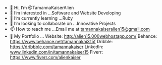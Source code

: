 - 👋 Hi, I’m @TamannaKaiserAlien
- 👀 I’m interested in ...Software and Website Developing
- 🌱 I’m currently learning ...Ruby
- 💞️ I’m looking to collaborate on ...Innovative Projects
- 📫 How to reach me ...Email me at tamannakaiseralien15@gmail.com
- 👀 My Portfolio ... 
Website: http://alien15.000webhostapp.com/
Behance: https://www.behance.net/tamannakai315f
Dribble: https://dribbble.com/tamannakaiser
LinkedIn: www.linkedin.com/in/tamannakaiser15
Fiverr: https://www.fiverr.com/alienkaiser

<!---
TamannaKaiserAlien/TamannaKaiserAlien is a ✨ special ✨ repository because its `README.md` (this file) appears on your GitHub profile.
You can click the Preview link to take a look at your changes.
--->
